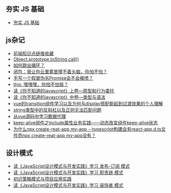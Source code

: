 ## 夯实 JS 基础
- <a href="https://github.com/lizhongzhen11/lizz-blog/issues/41">夯实 JS 基础</a>

## js杂记
- <a href="https://github.com/lizhongzhen11/lizz-blog/issues/2">前端知识点链接收藏</a>
- <a href="https://github.com/lizhongzhen11/lizz-blog/issues/1">Object.prototype.toString.call()</a>
- <a href="https://github.com/lizhongzhen11/lizz-blog/issues/3">如何跳出循环？</a>
- <a href="https://github.com/lizhongzhen11/lizz-blog/issues/6">闭包：我让你云里雾里摸不着头脑，你怕不怕？</a>
- <a href="https://github.com/lizhongzhen11/lizz-blog/issues/7">手写一个假冒伪劣Promise会不会被喷？</a>
- <a href="https://github.com/lizhongzhen11/lizz-blog/issues/8">this: 嘿嘿嘿，你怕不怕我？</a>
- <a href="https://github.com/lizhongzhen11/lizz-blog/issues/13">读《你不知道的javascript》上卷—原型和行为委托 </a>
- <a href="https://github.com/lizhongzhen11/lizz-blog/issues/15">读《你不知道的javascript》中卷—类型与语法</a>
- <a href="https://github.com/lizhongzhen11/lizz-blog/issues/16">vue的transition组件学习以及为何与display搭配能起到过渡效果的个人理解</a>
- <a href="https://github.com/lizhongzhen11/lizz-blog/issues/17">string类型中的反斜杠以及正则无法匹配问题</a>
- <a href="https://github.com/lizhongzhen11/lizz-blog/issues/18">从vue源码中学习数据代理</a>
- <a href="https://github.com/lizhongzhen11/lizz-blog/issues/28">keep-alive组件之include属性业务实践——动态改变组件keep-alive状态</a>
- <a href="https://github.com/lizhongzhen11/lizz-blog/issues/29">为什么npx create-reat-app my-app --typescript构建会有react-app.d.ts文件而npx create-reat-app my-app没有？</a>

## 设计模式
- <a href="https://github.com/lizhongzhen11/lizz-blog/issues/20">读《JavaScript设计模式与开发实践》学习 发布-订阅 模式</a>
- <a href="https://github.com/lizhongzhen11/lizz-blog/issues/23">读《JavaScript设计模式与开发实践》学习 职责链 模式</a>
- <a href="https://github.com/lizhongzhen11/lizz-blog/issues/32">初识策略模式与项目应用实践</a>
- <a href="https://github.com/lizhongzhen11/lizz-blog/issues/33">读《JavaScript设计模式与开发实践》学习 装饰者 模式</a>
